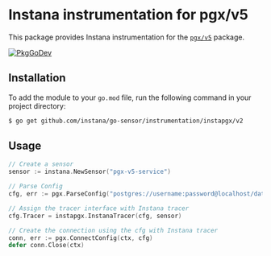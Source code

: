 Instana instrumentation for pgx/v5
=============================================

This package provides Instana instrumentation for the [`pgx/v5`](https://github.com/jackc/pgx) package.

[![PkgGoDev](https://pkg.go.dev/badge/github.com/instana/go-sensor/instrumentation/instapgx/v2)](https://pkg.go.dev/github.com/instana/go-sensor/instrumentation/instapgx/v2)

Installation
---

To add the module to your `go.mod` file, run the following command in your project directory:

```bash
$ go get github.com/instana/go-sensor/instrumentation/instapgx/v2
```

Usage
---
```go
// Create a sensor
sensor := instana.NewSensor("pgx-v5-service")

// Parse Config
cfg, err := pgx.ParseConfig("postgres://username:password@localhost/database")

// Assign the tracer interface with Instana tracer
cfg.Tracer = instapgx.InstanaTracer(cfg, sensor)

// Create the connection using the cfg with Instana tracer
conn, err := pgx.ConnectConfig(ctx, cfg)
defer conn.Close(ctx)

```
